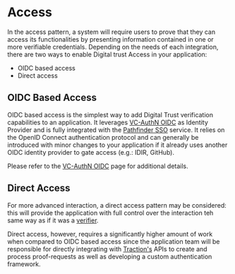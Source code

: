 # Access

In the access pattern, a system will require users to prove that they can access its functionalities by presenting information contained in one or more verifiable credentials. Depending on the needs of each integration, there are two ways to enable Digital trust Access in your application:

- OIDC based access
- Direct access

## OIDC Based Access

OIDC based access is the simplest way to add Digital Trust verification capabilities to an application. It leverages [VC-AuthN OIDC](../solutions/vc-authn-sso.md) as Identity Provider and is fully integrated with the [Pathfinder SSO](https://developer.gov.bc.ca/docs/default/component/css-docs) service. It relies on the OpenID Connect authentication protocol and can generally be introduced with minor changes to your application if it already uses another OIDC identity provider to gate access (e.g.: IDIR, GitHub).

Please refer to the [VC-AuthN OIDC](../solutions/vc-authn-sso.md) page for additional details.

## Direct Access

For more advanced interaction, a direct access pattern may be considered: this will provide the application with full control over the interaction teh same way as if it was a [verifier](verifier.md).

Direct access, however, requires a significantly higher amount of work when compared to OIDC based access since the application team will be responsible for directly integrating with [Traction's](../solutions/traction-overview.md) APIs to create and process proof-requests as well as developing a custom authentication framework.

